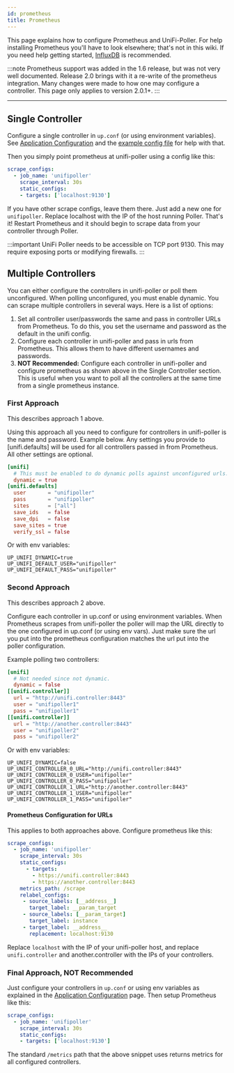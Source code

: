 ```yaml
---
id: prometheus
title: Prometheus
---
```


This page explains how to configure Prometheus and UniFi-Poller.
For help installing Prometheus you'll have to look elsewhere; that's not in this wiki.
If you need help getting started,
[InfluxDB](../dependencies/influxdb) is recommended.

:::note
Prometheus support was added in the 1.6 release, but was not very well documented.
Release 2.0 brings with it a re-write of the prometheus integration.
Many changes were made to how one may configure a controller. This page only applies to version 2.0.1+.
:::

---

## Single Controller

Configure a single controller in `up.conf` (or using environment variables).
See [Application Configuration](../install/configuration) and the
[example config file](https://github.com/unifi-poller/unifi-poller/blob/master/examples/up.conf.example)
for help with that.

Then you simply point prometheus at unifi-poller using a config like this:

```yaml
scrape_configs:
  - job_name: 'unifipoller'
    scrape_interval: 30s
    static_configs:
    - targets: ['localhost:9130']
```

If you have other scrape configs, leave them there. Just add a new one for `unifipoller`.
Replace localhost with the IP of the host running Poller.
That's it! Restart Prometheus and it should begin to scrape data from your controller through Poller.

:::important
UniFi Poller needs to be accessible on TCP port 9130.
This may require exposing ports or modifying firewalls.
:::

## Multiple Controllers

You can either configure the controllers in unifi-poller or poll them unconfigured.
When polling unconfigured, you must enable dynamic.
You can scrape multiple controllers in several ways. Here is a list of options:

1. Set all controller user/passwords the same and pass in controller URLs from Prometheus.
   To do this, you set the username and password as the default in the unifi config.
1. Configure each controller in unifi-poller and pass in urls from Prometheus.
   This allows them to have different usernames and passwords.
1. **NOT Recommended:** Configure each controller in unifi-poller and configure
   prometheus as shown above in the Single Controller section. This is useful when you
   want to poll all the controllers at the same time from a single prometheus instance.

### First Approach

This describes approach 1 above.

Using this approach all you need to configure for controllers in unifi-poller is the name
and password. Example below. Any settings you provide to [unifi.defaults] will be used
for all controllers passed in from Prometheus. All other settings are optional.
```toml
[unifi]
  # This must be enabled to do dynamic polls against unconfigured urls.
  dynamic = true
[unifi.defaults]
  user       = "unifipoller"
  pass       = "unifipoller"
  sites      = ["all"]
  save_ids   = false
  save_dpi   = false
  save_sites = true
  verify_ssl = false
```
Or with env variables:
```shell
UP_UNIFI_DYNAMIC=true
UP_UNIFI_DEFAULT_USER="unifipoller"
UP_UNIFI_DEFAULT_PASS="unifipoller"
```
### Second Approach

This describes approach 2 above.

Configure each controller in up.conf or using environment variables.
When Prometheus scrapes from unifi-poller the poller will map the URL directly to the one configured
in up.conf (or using env vars). Just make sure the url you put into the prometheus configuration
 matches the url put into the poller configuration.

Example polling two controllers:
```toml
[unifi]
  # Not needed since not dynamic.
  dynamic = false
[[unifi.controller]]
  url = "http://unifi.controller:8443"
  user = "unifipoller1"
  pass = "unifipoller1"
[[unifi.controller]]
  url = "http://another.controller:8443"
  user = "unifipoller2"
  pass = "unifipoller2"
```
Or with env variables:
```
UP_UNIFI_DYNAMIC=false
UP_UNIFI_CONTROLLER_0_URL="http://unifi.controller:8443"
UP_UNIFI_CONTROLLER_0_USER="unifipoller"
UP_UNIFI_CONTROLLER_0_PASS="unifipoller"
UP_UNIFI_CONTROLLER_1_URL="http://another.controller:8443"
UP_UNIFI_CONTROLLER_1_USER="unifipoller"
UP_UNIFI_CONTROLLER_1_PASS="unifipoller"
```

#### Prometheus Configuration for URLs

This applies to both approaches above. Configure prometheus like this:

```yaml
scrape_configs:
  - job_name: 'unifipoller'
    scrape_interval: 30s
    static_configs:
      - targets:
        - https://unifi.controller:8443
        - https://another.controller:8443
    metrics_path: /scrape
    relabel_configs:
     - source_labels: [__address__]
       target_label: __param_target
     - source_labels: [__param_target]
       target_label: instance
     - target_label: __address__
       replacement: localhost:9130
```

Replace `localhost` with the IP of your unifi-poller host, and replace `unifi.controller`
and another.controller with the IPs of your controllers.

### Final Approach, NOT Recommended

Just configure your controllers in `up.conf` or using env variables as explained in the
[Application Configuration](../install/configuration) page. Then setup Prometheus like this:

```yaml
scrape_configs:
  - job_name: 'unifipoller'
    scrape_interval: 30s
    static_configs:
    - targets: ['localhost:9130']
```

The standard ``/metrics`` path that the above snippet uses returns metrics for all configured controllers.
